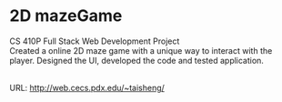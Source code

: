 # 2D mazeGame
CS 410P Full Stack Web Development Project
<br>Created a online 2D maze game with a unique way to interact with the player. Designed the UI, developed the code and tested application.

<br>URL: http://web.cecs.pdx.edu/~taisheng/


